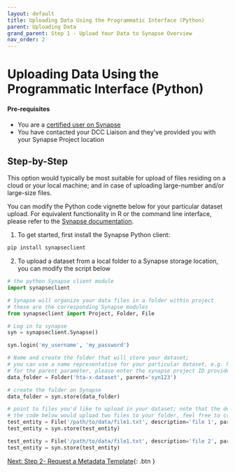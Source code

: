 ```yaml
---
layout: default
title: Uploading Data Using the Programmatic Interface (Python)
parent: Uploading Data
grand_parent: Step 1 - Upload Your Data to Synapse Overview
nav_order: 2
---
```


# Uploading Data Using the Programmatic Interface (Python)

#### Pre-requisites
- You are a [certified user on Synapse](https://docs.synapse.org/articles/accounts_certified_users_and_profile_validation.html#certified-users)
- You have contacted your DCC Liaison and they've provided you with your Synapse Project location

## Step-by-Step

This option would typically be most suitable for upload of files residing on a cloud or your local machine; and in case of uploading large-number and/or large-size files.

You can modify the Python code vignette below for your particular dataset upload. For equivalent functionality in R or the command line interface, please refer to the [Synapse documentation](https://docs.synapse.org/articles/getting_started_clients.html). 

1. To get started, first install the Synapse Python client:

```bash
pip install synapseclient
```

2. To upload a dataset from a local folder to a Synapse storage location, you can modify the script below

```python
# the python Synapse client module
import synapseclient

# Synapse will organize your data files in a folder within project
# these are the corresponding Synapse modules
from synapseclient import Project, Folder, File

# Log in to synapse
syn = synapseclient.Synapse()

syn.login('my_username', 'my_password')

# Name and create the folder that will store your dataset; 
# you can use a name representative for your particular dataset, e.g. hta-x-dataset
# for the parent parameter, please enter the synapse project ID provided by your DCC liaison
data_folder = Folder('hta-x-dataset', parent='syn123')

# create the folder on Synapse
data_folder = syn.store(data_folder)

# point to files you'd like to upload in your dataset; note that the description field is optional
# the code below would upload two files to your folder, feel free to create a loop for more files
test_entity = File('/path/to/data/file1.txt', description='file 1', parent=data_folder)
test_entity = syn.store(test_entity)

test_entity = File('/path/to/data/file1.txt', description='file 2', parent=data_folder)
test_entity = syn.store(test_entity)
```

[Next: Step 2- Request a Metadata Template](step-2){: .btn }